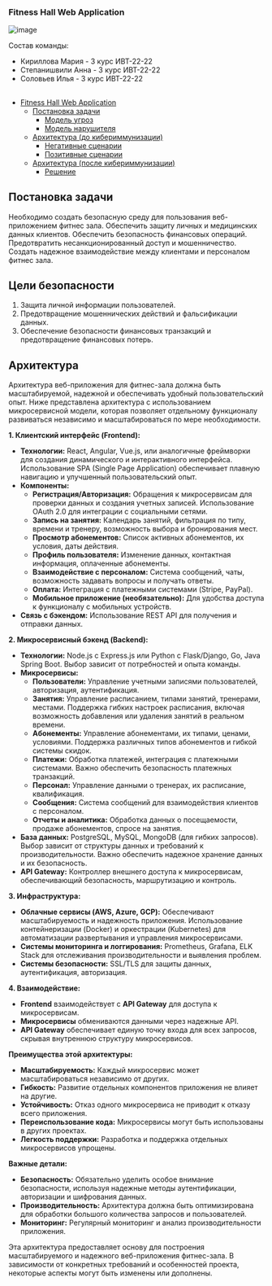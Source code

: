 ###  Fitness Hall Web Application


![image](https://github.com/user-attachments/assets/cfc2cc08-817e-46a0-970b-6d9f7b6fe0ad)



Состав команды:
- Кириллова Мария - 3 курс ИВТ-22-22
- Степанишвили Анна - 3 курс ИВТ-22-22
- Соловьев Илья - 3 курс ИВТ-22-22

##
- [Fitness Hall Web Application](#Start)
   - [Постановка задачи](#Task)
      - [Модель угроз](#Threats)
      - [Модель нарушителя](#Intruder)
   - [Архитектура (до кибериммунизации)](#Architecture1)
      - [Негативные сценарии](#NegativeScenarios)
      - [Позитивные сценарии](#PositiveScenarios)
   - [Архитектура (после кибериммунизации)](#Architecture2)
      - [Решение](#Decision)
##

## <a name="Task"> Постановка задачи</a>
Необходимо создать безопасную среду для пользования веб-приложением фитнес зала.
Обеспечить защиту личных и медицинских данных клиентов.
Обеспечить безопасность финансовых операций.
Предотвратить несанкционированный доступ и мошенничество.
Создать надежное взаимодействие между клиентами и персоналом фитнес зала.

## <a name="Purposes">Цели безопасности</a>
1. Защита личной информации пользователей.
2. Предотвращение мошеннических действий и фальсификации данных. 
3. Обеспечение безопасности финансовых транзакций и предотвращение финансовых потерь.

## <a name="Task"> Архитектура
Архитектура веб-приложения для фитнес-зала должна быть масштабируемой, надежной и обеспечивать удобный пользовательский опыт.  Ниже представлена архитектура с использованием микросервисной модели, которая позволяет отдельному функционалу развиваться независимо и масштабироваться по мере необходимости.

**1. Клиентский интерфейс (Frontend):**

* **Технологии:** React, Angular, Vue.js, или аналогичные фреймворки для создания динамического и интерактивного интерфейса.  Использование SPA (Single Page Application) обеспечивает плавную навигацию и улучшенный пользовательский опыт.
* **Компоненты:**
    * **Регистрация/Авторизация:**  Обращения к микросервисам для проверки данных и создания учетных записей.  Использование OAuth 2.0 для интеграции с социальными сетями.
    * **Запись на занятия:**  Календарь занятий, фильтрация по типу, времени и тренеру, возможность выбора и бронирования мест.
    * **Просмотр абонементов:**  Список активных абонементов, их условия, даты действия.
    * **Профиль пользователя:**  Изменение данных, контактная информация, оплаченные абонементы.
    * **Взаимодействие с персоналом:**  Система сообщений, чаты, возможность задавать вопросы и получать ответы.
    * **Оплата:**  Интеграция с платежными системами (Stripe, PayPal).
    * **Мобильное приложение (необязательно):**  Для удобства доступа к функционалу с мобильных устройств.
* **Связь с бэкендом:**  Использование REST API для получения и отправки данных.

**2. Микросервисный бэкенд (Backend):**

* **Технологии:** Node.js с Express.js или Python с Flask/Django, Go, Java Spring Boot.  Выбор зависит от потребностей и опыта команды.
* **Микросервисы:**
    * **Пользователи:**  Управление учетными записями пользователей, авторизация, аутентификация.
    * **Занятия:**  Управление расписанием, типами занятий, тренерами, местами. Поддержка гибких настроек расписания, включая возможность добавления или удаления занятий в реальном времени.
    * **Абонементы:**  Управление абонементами, их типами, ценами, условиями. Поддержка различных типов абонементов и гибкой системы скидок.
    * **Платежи:**  Обработка платежей, интеграция с платежными системами.  Важно обеспечить безопасность платежных транзакций.
    * **Персонал:**  Управление данными о тренерах, их расписание, квалификация.
    * **Сообщения:**  Система сообщений для взаимодействия клиентов с персоналом.
    * **Отчеты и аналитика:**  Обработка данных о посещаемости, продаже абонементов, спросе на занятия.
* **База данных:**  PostgreSQL, MySQL, MongoDB (для гибких запросов).  Выбор зависит от структуры данных и требований к производительности.  Важно обеспечить надежное хранение данных и их безопасность.
* **API Gateway:**  Контроллер внешнего доступа к микросервисам, обеспечивающий безопасность, маршрутизацию и контроль.


**3. Инфраструктура:**

* **Облачные сервисы (AWS, Azure, GCP):**  Обеспечивают масштабируемость и надежность приложения.  Использование контейнеризации (Docker) и оркестрации (Kubernetes) для автоматизации развертывания и управления микросервисами.
* **Системы мониторинга и логгирования:**  Prometheus, Grafana, ELK Stack для отслеживания производительности и выявления проблем.
* **Системы безопасности:**  SSL/TLS для защиты данных, аутентификация, авторизация.


**4. Взаимодействие:**

* **Frontend** взаимодействует с **API Gateway** для доступа к микросервисам.
* **Микросервисы** обмениваются данными через надежные API.
* **API Gateway** обеспечивает единую точку входа для всех запросов, скрывая внутреннюю структуру микросервисов.


**Преимущества этой архитектуры:**

* **Масштабируемость:**  Каждый микросервис может масштабироваться независимо от других.
* **Гибкость:**  Развитие отдельных компонентов приложения не влияет на другие.
* **Устойчивость:**  Отказ одного микросервиса не приводит к отказу всего приложения.
* **Переиспользование кода:**  Микросервисы могут быть использованы в других проектах.
* **Легкость поддержки:**  Разработка и поддержка отдельных микросервисов упрощены.


**Важные детали:**

* **Безопасность:**  Обязательно уделить особое внимание безопасности, используя надежные методы аутентификации, авторизации и шифрования данных.
* **Производительность:**  Архитектура должна быть оптимизирована для обработки большого количества запросов и пользователей.
* **Мониторинг:**  Регулярный мониторинг и анализ производительности приложения.

Эта архитектура предоставляет основу для построения масштабируемого и надежного веб-приложения фитнес-зала.  В зависимости от конкретных требований и особенностей проекта, некоторые аспекты могут быть изменены или дополнены.
